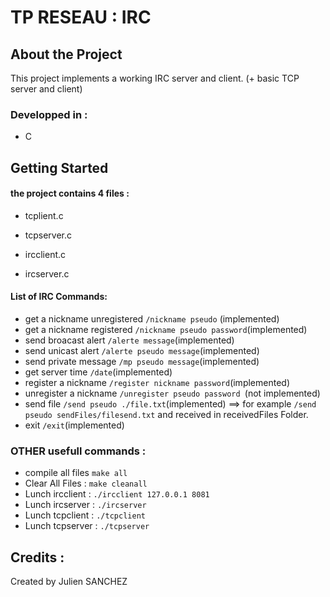 # TP RESEAU : IRC

## About the Project

This project implements a working IRC server and client.  (+ basic TCP server and client)

### Developped in :
* C 

## Getting Started

#### the project contains 4 files :

- tcplient.c

- tcpserver.c

- ircclient.c

- ircserver.c


#### List of IRC Commands:
- get a nickname unregistered ```/nickname pseudo``` (implemented) 
- get a nickname registered ```/nickname pseudo password```(implemented)
- send broacast alert ```/alerte message```(implemented)
- send unicast alert ``/alerte pseudo message``(implemented)
- send private message ``/mp pseudo message``(implemented)
- get server time ``/date``(implemented)
- register a nickname ``/register nickname password``(implemented)
- unregister a nickname ``/unregister pseudo password ``(not implemented)
- send file ``/send pseudo ./file.txt``(implemented) ==> for example ``/send pseudo sendFiles/filesend.txt`` and received in receivedFiles Folder.
- exit ``/exit``(implemented)


### OTHER usefull commands :
- compile all files ```make all```
- Clear All Files : ```make cleanall```
- Lunch ircclient : ```./ircclient 127.0.0.1 8081```
- Lunch ircserver : ```./ircserver```
- Lunch tcpclient : ```./tcpclient```
- Lunch tcpserver : ```./tcpserver```


## Credits :

Created by Julien SANCHEZ

